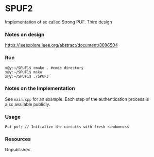 # SPUF2
Implementation of so called Strong PUF. Third design


### Notes on design 
https://ieeexplore.ieee.org/abstract/document/8008504


### Run

```
x@y:~/SPUF1$ cmake . #code directory
x@y:~/SPUF1$ make
x@y:~/SPUF1$ ./SPUF3
```

### Notes on the Implementation
See `main.cpp` for an example. Each step of the authentication process is also available publicly. 

### Usage
```
Puf puf; // Initialize the circuits with fresh randomness
```

### Resources
Unpublished. 

